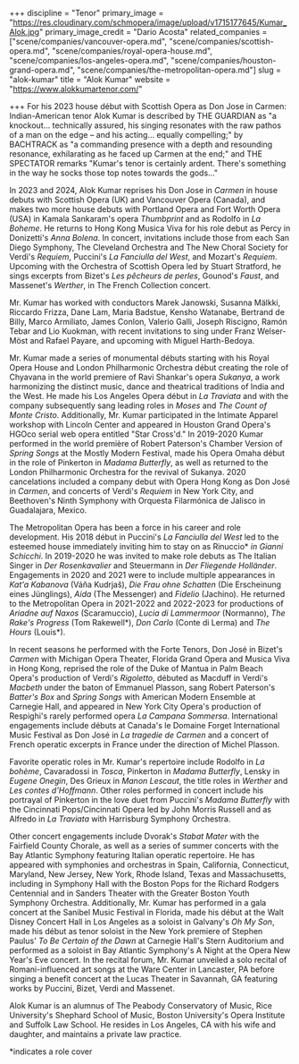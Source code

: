 +++
discipline = "Tenor"
primary_image = "https://res.cloudinary.com/schmopera/image/upload/v1715177645/Kumar_Alok.jpg"
primary_image_credit = "Dario Acosta"
related_companies = ["scene/companies/vancouver-opera.md", "scene/companies/scottish-opera.md", "scene/companies/royal-opera-house.md", "scene/companies/los-angeles-opera.md", "scene/companies/houston-grand-opera.md", "scene/companies/the-metropolitan-opera.md"]
slug = "alok-kumar"
title = "Alok Kumar"
website = "https://www.alokkumartenor.com/"

+++
For his 2023 house début with Scottish Opera as Don Jose in Carmen: Indian-American tenor Alok Kumar is described by THE GUARDIAN as "a knockout… technically assured, his singing resonates with the raw pathos of a man on the edge – and his acting… equally compelling;" by BACHTRACK as "a commanding presence with a depth and resounding resonance, exhilarating as he faced up Carmen at the end;" and THE SPECTATOR remarks "Kumar's tenor is certainly ardent. There's something in the way he socks those top notes towards the gods…"

In 2023 and 2024, Alok Kumar reprises his Don Jose in _Carmen_ in house debuts with Scottish Opera (UK) and Vancouver Opera (Canada), and makes two more house debuts with Portland Opera and Fort Worth Opera (USA) in Kamala Sankaram's opera _Thumbprint_ and as Rodolfo in _La Boheme_. He returns to Hong Kong Musica Viva for his role debut as Percy in Donizetti's _Anna Bolena_. In concert, invitations include those from each San Diego Symphony, The Cleveland Orchestra and The New Choral Society for Verdi's _Requiem_, Puccini's _La Fanciulla del West_, and Mozart's _Requiem_. Upcoming with the Orchestra of Scottish Opera led by Stuart Stratford, he sings excerpts from Bizet's _Les pêcheurs de perles_, Gounod's _Faust_, and Massenet's _Werther_, in The French Collection concert.

Mr. Kumar has worked with conductors Marek Janowski, Susanna Mälkki, Riccardo Frizza, Dane Lam, Maria Badstue, Kensho Watanabe, Bertrand de Billy, Marco Armiliato, James Conlon, Valerio Galli, Joseph Riscigno, Ramón Tebar and Lio Kuokman, with recent invitations to sing under Franz Welser-Möst and Rafael Payare, and upcoming with Miguel Harth-Bedoya.

Mr. Kumar made a series of monumental débuts starting with his Royal Opera House and London Philharmonic Orchestra début creating the role of Chyavana in the world premiere of Ravi Shankar's opera _Sukanya_, a work harmonizing the distinct music, dance and theatrical traditions of India and the West. He made his Los Angeles Opera début in _La Traviata_ and with the company subsequently sang leading roles in _Moses_ and _The Count of Monte Cristo_. Additionally, Mr. Kumar participated in the Intimate Apparel workshop with Lincoln Center and appeared in Houston Grand Opera's HGOco serial web opera entitled "Star Cross'd." In 2019-2020 Kumar performed in the world première of Robert Paterson's Chamber Version of _Spring Songs_ at the Mostly Modern Festival, made his Opera Omaha début in the role of Pinkerton in _Madama Butterfly_, as well as returned to the London Philharmonic Orchestra for the revival of Sukanya.  2020 cancelations included a company debut with Opera Hong Kong as Don José in _Carmen_, and concerts of Verdi's _Requiem_ in New York City, and Beethoven's Ninth Symphony with Orquesta Filarmónica de Jalisco in Guadalajara, Mexico.

The Metropolitan Opera has been a force in his career and role development. His 2018 début in Puccini's _La Fanciulla del West_ led to the esteemed house immediately inviting him to stay on as Rinuccio* _in Gianni Schicchi_.  In 2019-2020 he was invited to make role debuts as The Italian Singer in _Der Rosenkavalier_ and Steuermann in _Der Fliegende Holländer_. Engagements in 2020 and 2021 were to include multiple appearances in _Kat'a Kabanova_ (Váňa Kudrjaš), _Die Frau ohne Schatten_ (Die Erscheinung eines Jünglings), _Aida_ (The Messenger) and _Fidelio_ (Jachino). He returned to the Metropolitan Opera in 2021-2022 and 2022-2023 for productions of _Ariadne auf Naxos_ (Scaramuccio), _Lucia di Lammermoor_ (Normanno), _The Rake's Progress_ (Tom Rakewell*), _Don Carlo_ (Conte di Lerma) and _The Hours_ (Louis*).  

In recent seasons he performed with the Forte Tenors, Don José in Bizet's _Carmen_ with Michigan Opera Theater, Florida Grand Opera and Musica Viva in Hong Kong, reprised the role of the Duke of Mantua in Palm Beach Opera's production of Verdi's _Rigoletto_, débuted as Macduff in Verdi's _Macbeth_ under the baton of Emmanuel Plasson, sang Robert Paterson's _Batter's Box_ and _Spring Songs_ with American Modern Ensemble at Carnegie Hall, and appeared in New York City Opera's production of Respighi's rarely performed opera _La Campana Sommersa_. International engagements include débuts at Canada's le Domaine Forget International Music Festival as Don José in _La tragedie de Carmen_ and a concert of French operatic excerpts in France under the direction of Michel Plasson.

Favorite operatic roles in Mr. Kumar's repertoire include Rodolfo in _La bohème_, Cavaradossi in _Tosca_, Pinkerton in _Madama Butterfly_, Lensky in _Eugene Onegin_, Des Grieux in _Manon Lescaut_, the title roles in _Werther_ and _Les contes d'Hoffmann_. Other roles performed in concert include his portrayal of Pinkerton in the love duet from Puccini's _Madama Butterfly_ with the Cincinnati Pops/Cincinnati Opera led by John Morris Russell and as Alfredo in _La Traviata_ with Harrisburg Symphony Orchestra.

Other concert engagements include Dvorak's _Stabat Mater_ with the Fairfield County Chorale, as well as a series of summer concerts with the Bay Atlantic Symphony featuring Italian operatic repertoire. He has appeared with symphonies and orchestras in Spain, California, Connecticut, Maryland, New Jersey, New York, Rhode Island, Texas and Massachusetts, including in Symphony Hall with the Boston Pops for the Richard Rodgers Centennial and in Sanders Theater with the Greater Boston Youth Symphony Orchestra. Additionally, Mr. Kumar has performed in a gala concert at the Sanibel Music Festival in Florida, made his début at the Walt Disney Concert Hall in Los Angeles as a soloist in Galvany's _Oh My Son_, made his début as tenor soloist in the New York premiere of Stephen Paulus' _To Be Certain of the Dawn_ at Carnegie Hall's Stern Auditorium and performed as a soloist in Bay Atlantic Symphony's A Night at the Opera New Year's Eve concert. In the recital forum, Mr. Kumar unveiled a solo recital of Romani-influenced art songs at the Ware Center in Lancaster, PA before singing a benefit concert at the Lucas Theater in Savannah, GA featuring works by Puccini, Bizet, Verdi and Massenet.

Alok Kumar is an alumnus of The Peabody Conservatory of Music, Rice University's Shephard School of Music, Boston University's Opera Institute and Suffolk Law School. He resides in Los Angeles, CA with his wife and daughter, and maintains a private law practice.

*indicates a role cover